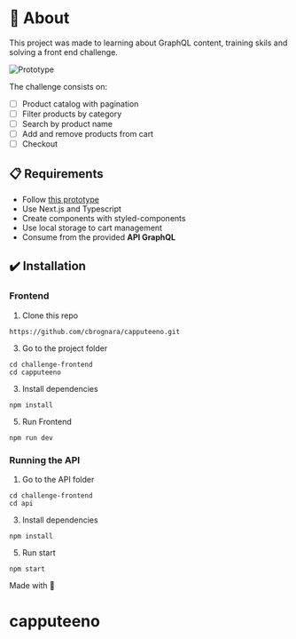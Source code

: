 # 🧠 About

This project was made to learning about GraphQL content, training skils and solving a front end challenge.

![Prototype](https://storage.googleapis.com/xesque-dev/challenge-images/prototipo.png?42)

The challenge consists on:
- [ ] Product catalog with pagination
- [ ] Filter products by category
- [ ] Search by product name
- [ ] Add and remove products from cart
- [ ] Checkout

## 📋 Requirements

- Follow  [this prototype](https://www.figma.com/file/rET9F2CeUEJdiVN7JRu993/E-commerce---capputeeno?node-id=680%3A6449)
- Use Next.js and Typescript
- Create components with styled-components
- Use local storage to cart management
- Consume from the provided **API GraphQL**

## ✔️ Installation

### Frontend

1. Clone this repo
   
`https://github.com/cbrognara/capputeeno.git`

3. Go to the project folder
   
```
cd challenge-frontend
cd capputeeno
```

3. Install dependencies

`npm install`

5. Run Frontend
   
`npm run dev`

### Running the API

1. Go to the API folder
```   
cd challenge-frontend
cd api
```

3. Install dependencies
   
`npm install`

5. Run start
   
`npm start`


Made with 💜
# capputeeno

